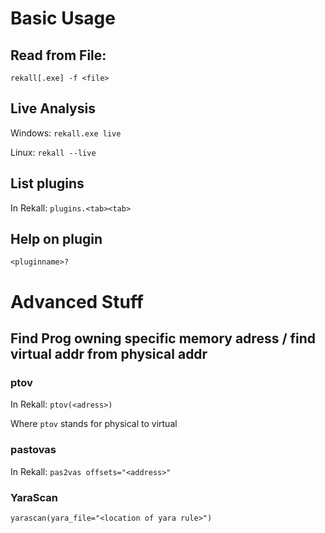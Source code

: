 # Basic Usage

## Read from File:
`rekall[.exe] -f <file>`

## Live Analysis
Windows:
`rekall.exe live`

Linux:
`rekall --live`

## List plugins
In Rekall:
`plugins.<tab><tab>`

## Help on plugin
`<pluginname>?`

# Advanced Stuff
## Find Prog owning specific memory adress / find virtual addr from physical addr
### ptov
In Rekall: `ptov(<adress>)`

Where `ptov` stands for physical to virtual

### pastovas
In Rekall: `pas2vas offsets="<address>"`

### YaraScan
`yarascan(yara_file="<location of yara rule>")`


